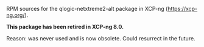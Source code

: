 RPM sources for the qlogic-netxtreme2-alt package in XCP-ng (https://xcp-ng.org/).

**This package has been retired in XCP-ng 8.0.**

Reason: was never used and is now obsolete. Could resurrect in the future.
